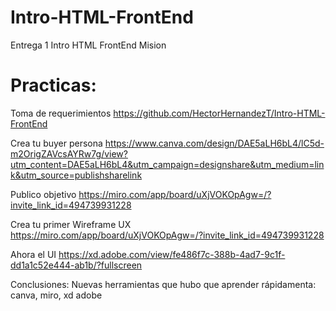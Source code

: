 # Intro-HTML-FrontEnd
Entrega 1 Intro HTML FrontEnd Mision

# Practicas:

Toma de requerimientos
https://github.com/HectorHernandezT/Intro-HTML-FrontEnd

Crea tu buyer persona
https://www.canva.com/design/DAE5aLH6bL4/lC5d-m2OrigZAVcsAYRw7g/view?utm_content=DAE5aLH6bL4&utm_campaign=designshare&utm_medium=link&utm_source=publishsharelink

Publico objetivo
https://miro.com/app/board/uXjVOKOpAgw=/?invite_link_id=494739931228

Crea tu primer Wireframe UX
https://miro.com/app/board/uXjVOKOpAgw=/?invite_link_id=494739931228

Ahora el UI
https://xd.adobe.com/view/fe486f7c-388b-4ad7-9c1f-dd1a1c52e444-ab1b/?fullscreen

Conclusiones:
Nuevas herramientas que hubo que aprender rápidamenta: canva, miro, xd adobe
